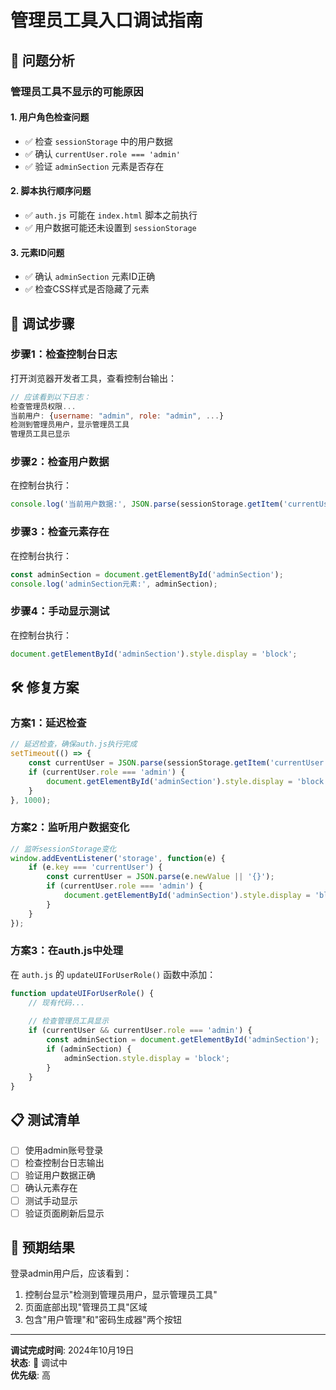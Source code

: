# 管理员工具入口调试指南

## 🚨 问题分析

### **管理员工具不显示的可能原因**

#### **1. 用户角色检查问题**
- ✅ 检查 `sessionStorage` 中的用户数据
- ✅ 确认 `currentUser.role === 'admin'`
- ✅ 验证 `adminSection` 元素是否存在

#### **2. 脚本执行顺序问题**
- ✅ `auth.js` 可能在 `index.html` 脚本之前执行
- ✅ 用户数据可能还未设置到 `sessionStorage`

#### **3. 元素ID问题**
- ✅ 确认 `adminSection` 元素ID正确
- ✅ 检查CSS样式是否隐藏了元素

## 🔧 调试步骤

### **步骤1：检查控制台日志**
打开浏览器开发者工具，查看控制台输出：

```javascript
// 应该看到以下日志：
检查管理员权限...
当前用户: {username: "admin", role: "admin", ...}
检测到管理员用户，显示管理员工具
管理员工具已显示
```

### **步骤2：检查用户数据**
在控制台执行：
```javascript
console.log('当前用户数据:', JSON.parse(sessionStorage.getItem('currentUser') || '{}'));
```

### **步骤3：检查元素存在**
在控制台执行：
```javascript
const adminSection = document.getElementById('adminSection');
console.log('adminSection元素:', adminSection);
```

### **步骤4：手动显示测试**
在控制台执行：
```javascript
document.getElementById('adminSection').style.display = 'block';
```

## 🛠️ 修复方案

### **方案1：延迟检查**
```javascript
// 延迟检查，确保auth.js执行完成
setTimeout(() => {
    const currentUser = JSON.parse(sessionStorage.getItem('currentUser') || '{}');
    if (currentUser.role === 'admin') {
        document.getElementById('adminSection').style.display = 'block';
    }
}, 1000);
```

### **方案2：监听用户数据变化**
```javascript
// 监听sessionStorage变化
window.addEventListener('storage', function(e) {
    if (e.key === 'currentUser') {
        const currentUser = JSON.parse(e.newValue || '{}');
        if (currentUser.role === 'admin') {
            document.getElementById('adminSection').style.display = 'block';
        }
    }
});
```

### **方案3：在auth.js中处理**
在 `auth.js` 的 `updateUIForUserRole()` 函数中添加：
```javascript
function updateUIForUserRole() {
    // 现有代码...
    
    // 检查管理员工具显示
    if (currentUser && currentUser.role === 'admin') {
        const adminSection = document.getElementById('adminSection');
        if (adminSection) {
            adminSection.style.display = 'block';
        }
    }
}
```

## 📋 测试清单

- [ ] 使用admin账号登录
- [ ] 检查控制台日志输出
- [ ] 验证用户数据正确
- [ ] 确认元素存在
- [ ] 测试手动显示
- [ ] 验证页面刷新后显示

## 🎯 预期结果

登录admin用户后，应该看到：
1. 控制台显示"检测到管理员用户，显示管理员工具"
2. 页面底部出现"管理员工具"区域
3. 包含"用户管理"和"密码生成器"两个按钮

---

**调试完成时间**: 2024年10月19日  
**状态**: 🔧 调试中  
**优先级**: 高
